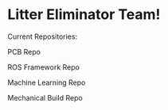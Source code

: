 # Litter Eliminator Team!

Current Repositories:

PCB Repo

ROS Framework Repo

Machine Learning Repo

Mechanical Build Repo
